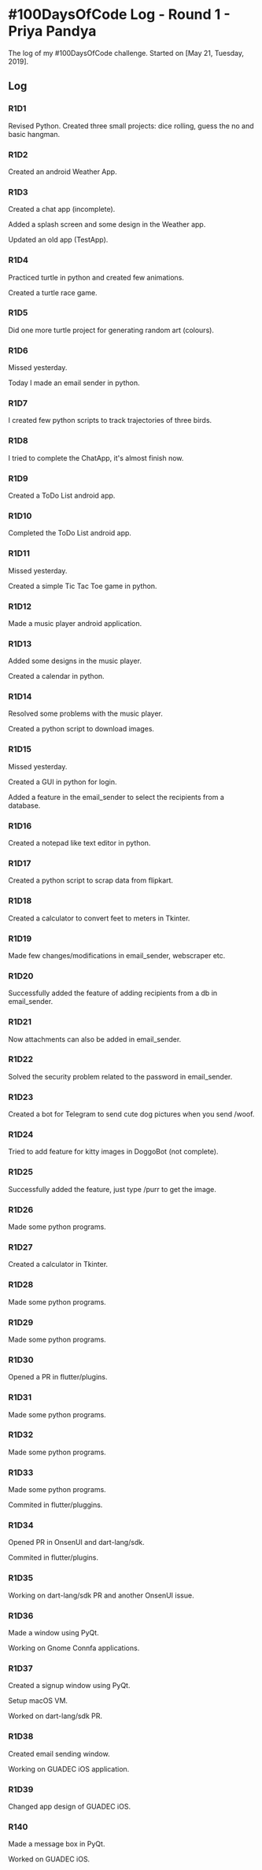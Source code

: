 # #100DaysOfCode Log - Round 1 - Priya Pandya

The log of my #100DaysOfCode challenge. Started on [May 21, Tuesday, 2019].

## Log

### R1D1 
Revised Python. Created three small projects: dice rolling, guess the no and basic hangman. 

### R1D2
Created an android Weather App. 

### R1D3
Created a chat app (incomplete). 

Added a splash screen and some design in the Weather app. 

Updated an old app (TestApp). 

### R1D4
Practiced turtle in python and created few animations.

Created a turtle race game. 

### R1D5
Did one more turtle project for generating random art (colours).

### R1D6
Missed yesterday.

Today I made an email sender in python.

### R1D7
I created few python scripts to track trajectories of three birds.

### R1D8
I tried to complete the ChatApp, it's almost finish now.

### R1D9
Created a ToDo List android app.

### R1D10
Completed the ToDo List android app. 

### R1D11
Missed yesterday.

Created a simple Tic Tac Toe game in python.

### R1D12
Made a music player android application.

### R1D13
Added some designs in the music player.

Created a calendar in python.

### R1D14
Resolved some problems with the music player.

Created a python script to download images. 

### R1D15
Missed yesterday.

Created a GUI in python for login.

Added a feature in the email_sender to select the recipients from a database.

### R1D16
Created a notepad like text editor in python. 

### R1D17
Created a python script to scrap data from flipkart.

### R1D18
Created a calculator to convert feet to meters in Tkinter. 

### R1D19
Made few changes/modifications in email_sender, webscraper etc.

### R1D20
Successfully added the feature of adding recipients from a db in email_sender.

### R1D21
Now attachments can also be added in email_sender.

### R1D22
Solved the security problem related to the password in email_sender.

### R1D23
Created a bot for Telegram to send cute dog pictures when you send /woof. 

### R1D24
Tried to add feature for kitty images in DoggoBot (not complete).

### R1D25
Successfully added the feature, just type /purr to get the image.

### R1D26
Made some python programs.

### R1D27
Created a calculator in Tkinter.

### R1D28
Made some python programs.

### R1D29
Made some python programs.

### R1D30
Opened a PR in flutter/plugins.

### R1D31
Made some python programs.

### R1D32
Made some python programs.

### R1D33
Made some python programs.

Commited in flutter/pluggins.

### R1D34
Opened PR in OnsenUI and dart-lang/sdk.

Commited in flutter/plugins. 

### R1D35
Working on dart-lang/sdk PR and another OnsenUI issue.

### R1D36
Made a window using PyQt.

Working on Gnome Connfa applications.

### R1D37
Created a signup window using PyQt.

Setup macOS VM.

Worked on dart-lang/sdk PR.

### R1D38
Created email sending window.

Working on GUADEC iOS application.

### R1D39
Changed app design of GUADEC iOS. 

### R140
Made a message box in PyQt.

Worked on GUADEC iOS. 












